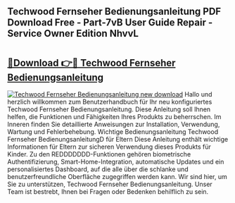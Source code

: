 ## Techwood Fernseher Bedienungsanleitung PDF Download Free - Part-7vB User Guide Repair - Service Owner Edition NhvvL

# <h2><a href="http://df5t0l3.blite.top/?on=Techwood+Fernseher+Bedienungsanleitung">🔗Download 👉🔴 Techwood Fernseher Bedienungsanleitung</a></h2>

[![Techwood Fernseher Bedienungsanleitung new download](https://i.imgur.com/lujVjoI.png)](http://df5t0l3.blite.top/?on=Techwood+Fernseher+Bedienungsanleitung)
Hallo und herzlich willkommen zum Benutzerhandbuch für Ihr neu konfiguriertes Techwood Fernseher Bedienungsanleitung. Diese Anleitung soll Ihnen helfen, die Funktionen und Fähigkeiten Ihres Produkts zu beherrschen. Im Inneren finden Sie detaillierte Anweisungen zur Installation, Verwendung, Wartung und Fehlerbehebung. Wichtige Bedienungsanleitung Techwood Fernseher BedienungsanleitungD für Eltern Diese Anleitung enthält wichtige Informationen für Eltern zur sicheren Verwendung dieses Produkts für Kinder. Zu den REDDDDDDD-Funktionen gehören biometrische Authentifizierung, Smart-Home-Integration, automatische Updates und ein personalisiertes Dashboard, auf die alle über die schlanke und benutzerfreundliche Oberfläche zugegriffen werden kann. Wir sind hier, um Sie zu unterstützen, Techwood Fernseher Bedienungsanleitung. Unser Team ist bestrebt, Ihnen bei Fragen oder Bedenken behilflich zu sein.

